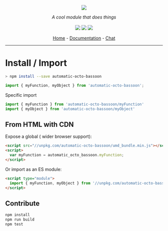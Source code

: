 <p align="center">
    <img src="https://user-images.githubusercontent.com/6702424/80216211-00ef5280-863e-11ea-81de-59f3a3d4b8e4.png">  
</p>
<p align="center">
    <i>A cool module that does things</i>
    <br>
    <br>
    <img src="https://github.com/cahuzacf/automatic-octo-bassoon/workflows/ci/badge.svg">
    <img src="https://img.shields.io/bundlephobia/minzip/automatic-octo-bassoon">
    <img src="https://img.shields.io/npm/dw/automatic-octo-bassoon">
</p>
<p align="center">
  <a href="https://github.com/cahuzacf/automatic-octo-bassoon">Home</a>
  -
  <a href="https://github.com/cahuzacf/automatic-octo-bassoon">Documentation</a>
  -
  <a href="https://gitter.im/automatic-octo-bassoon/">Chat</a>
</p>

---

# Install / Import

```bash
> npm install --save automatic-octo-bassoon
```
```typescript
import { myFunction, myObject } from 'automatic-octo-bassoon'; 
```

Specific import

```typescript
import { myFunction } from 'automatic-octo-bassoon/myFunction'
import { myObject } from 'automatic-octo-bassoon/myObject'
```

## From HTML with CDN

Expose a global ( wider browser support):  

```html
<script src="//unpkg.com/automatic-octo-bassoon/umd_bundle.min.js"></script>
<script>
  var myFunction = automatic_octo_bassoon.myFunction;
</script>
```

Or import as an ES module:  

```html
<script type="module">
  import { myFunction, myObject } from '//unpkg.com/automatic-octo-bassoon/zz_esm/index.js';
</script>
```

## Contribute

```bash
npm install
npm run build
npm test
```
